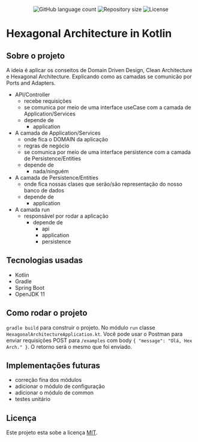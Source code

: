 <p align="center">
  <img alt="GitHub language count" src="https://img.shields.io/github/languages/count/brunotiyoda/hexagonal-architecture-in-kotlin#readme?color=%2304D361">

  <img alt="Repository size" src="https://img.shields.io/github/repo-size/brunotiyoda/hexagonal-architecture-in-kotlin#readme">

  <img alt="License" src="https://img.shields.io/badge/license-MIT-brightgreen">
</p>

# Hexagonal Architecture in Kotlin

## Sobre o projeto

A ideia é aplicar os conseitos de Domain Driven Design, Clean Architecture e Hexagonal Architecture. Explicando como as
camadas se comunicão por Ports and Adapters.

* API/Controller
    * recebe requisições
    * se comunica por meio de uma interface useCase com a camada de Application/Services
    * depende de
      * application
* A camada de Application/Services
    * onde fica o DOMAIN da aplicação
    * regras de negócio
    * se comunica por meio de uma interface persistence com a camada de Persistence/Entities
    * depende de
      * nada/ninguém
* A camada de Persistence/Entities
    * onde fica nossas clases que serão/são representação do nosso banco de dados
    * depende de
      * application
* A camada run
  * responsável por rodar a aplicação
    * depende de
      * api
      * application
      * persistence

## Tecnologias usadas

* Kotlin
* Gradle
* Spring Boot
* OpenJDK 11

## Como rodar o projeto

```gradle build``` para construir o projeto. No módulo ```run``` classe ```HexagonalArchitectureApplication.kt```.
Você pode usar o Postman para enviar requisições POST para ```/examples``` com body ```{ "message": "Olá, Hex Arch." }```.
O retorno será o mesmo que foi enviado.

## Implementações futuras

* correção fina dos módulos
* adicionar o módulo de configuração
* adicionar o módulo de common
* testes unitário

## Licença

Este projeto esta sobe a licença [MIT](./LICENSE).